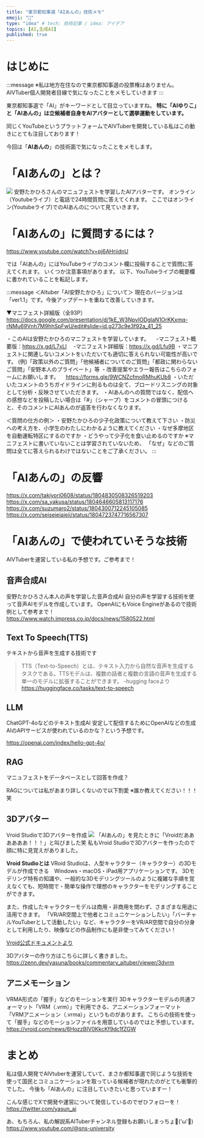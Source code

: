 ```yaml
---
title: "東京都知事選「AIあんの」技術メモ"
emoji: "🍑"
type: "idea" # tech: 技術記事 / idea: アイデア
topics: [AI,生成AI]
published: true
---
```

# はじめに
:::message
※私は地方在住なので東京都知事選の投票権はありません。AIVTuber個人開発者目線で気になったことをメモしていきます
:::

東京都知事選で「AI」がキーワードとして目立っていますね。
**特に「AIゆりこ」と「AIあんの」は立候補者自身をAIアバターとして選挙運動をしています。**

同じくYouTubeというプラットフォームでAIVTuberを開発している私はこの動きにとても注目しております！

今回は「**AIあんの**」の技術面で気になったことをメモします。

# 「AIあんの」とは？
![](https://storage.googleapis.com/zenn-user-upload/5501d6d2f5c8-20240623.png)
安野たかひろさんのマニュフェストを学習したAIアバターです。
オンライン（Youtubeライブ）と電話で24時間質問に答えてくれます。
ここではオンライン(Youtubeライブ)でのAIあんのについて見ていきます。

# 「AIあんの」に質問するには？
https://www.youtube.com/watch?v=pj6AHriidnU

では「AIあんの」にはYouTubeライブのコメント欄に投稿することで質問に答えてくれます。
いくつか注意事項があります。
以下、YouTubeライブの概要欄に書かれていることを転記します。

:::message
＜AItuber「AI安野たかひろ」について＞
現在のバージョンは「ver1.1」です。今後アップデートを重ねて改善していきます。

▼マニフェスト詳細版（全93P）
https://docs.google.com/presentation/d/1kE_W3NpvIODglaN1OrKKxmq-rNMu69Vnh7M9hhSpFwU/edit#slide=id.g273c9e3f92a_41_25

・このAIは安野たかひろのマニフェストを学習しています。
　-マニフェスト概要版：https://x.gd/L7xLl
　-マニフェスト詳細版：https://x.gd/Lfu9B
・マニフェストに関連しないコメントをいただいても適切に答えられない可能性が高いです。
(例)「政策以外のご質問」「他候補者についてのご質問」「都政に関わらないご質問」「安野本人のプライベート」等
・改善提案やエラー報告はこちらのフォームにお願いします。
　https://forms.gle/9WCNZcfmoRMhuKUb8
・いただいたコメントのうちガイドラインに則るものは全て、ブロードリスニングの対象として分析・反映させていただきます。
・AIあんのへの質問ではなく、配信への感想などを投稿したい場合は「#」（シャープ）をコメントの冒頭につけると、そのコメントにAIあんのが返答を行わなくなります。

＜質問の仕方の例＞
・安野たかひろの少子化政策について教えて下さい
・防災への考え方を、小学生のわたしにわかるように教えてください
・なぜ多摩地区を自動運転特区にするのですか
・どうやって少子化を食い止めるのですか
※マニフェストに書いていないことは学習されていないため、
「なぜ」などのご質問は全てに答えられるわけではないことをご了承ください。
:::

# 「AIあんの」の反響
https://x.com/takiyori0608/status/1804830508326519203
https://x.com/sa_yakusa/status/1804646605813117176
https://x.com/suzumaro2/status/1804300712245105085
https://x.com/seiseieiaieii/status/1804723747716567307

# 「AIあんの」で使われていそうな技術
AIVTuberを運営している私の予想です。ご参考まで！

## 音声合成AI
安野たかひろさん本人の声を学習した音声合成AI
自分の声を学習する技術を使って音声AIモデルを作成しています。
OpenAIにもVoice Engineがあるので技術例として参考まで！
https://www.watch.impress.co.jp/docs/news/1580522.html

## Text To Speech(TTS)
テキストから音声を生成する技術です
> TTS（Text-to-Speech）とは、テキスト入力から自然な音声を生成するタスクである。TTSモデルは、複数の話者と複数の言語の音声を生成する単一のモデルに拡張することができます。
-hugging faceより
https://huggingface.co/tasks/text-to-speech

## LLM
ChatGPT-4oなどのテキスト生成AI
安定して配信するためにOpenAIなどの生成AIのAPIサービスが使われているのかな？という予想です。

https://openai.com/index/hello-gpt-4o/


## RAG
マニュフェストをデータベースとして回答を作成？

RAGについては私があまり詳しくないので以下割愛
※誰か教えてください！！！笑

## 3Dアバター
Vroid Studioで3Dアバターを作成
![](https://storage.googleapis.com/zenn-user-upload/0206dfd79eb2-20240623.png)
「AIあんの」を見たときに「Vroidだああああああ！！！」と叫びました笑
私もVroid Studioで3Dアバターを作ったので顔に特に見覚えがありました。

**Vroid Studioとは**
VRoid Studioは、人型キャラクター（キャラクター）の3Dモデルが作成できる　Windows・macOS・iPad用アプリケーションです。
3Dモデリング特有の知識や、一般的な3Dモデリングツールのように複雑な手順を覚えなくても、短時間で・簡単な操作で理想のキャラクターをモデリングすることができます。

また、作成したキャラクターモデルは商用・非商用を問わず、さまざまな用途に活用できます。
「VR/AR空間上で他者とコミュニケーションしたい」「バーチャルYouTuberとして活動したい」など、キャラクターをVR/AR空間で自分の分身として利用したり、映像などの作品制作にも是非使ってみてください！

[Vroid公式ドキュメントより](https://vroid.pixiv.help/hc/ja/articles/4405597663385-VRoid%E3%82%92%E3%81%AF%E3%81%98%E3%82%81%E3%82%88%E3%81%86)

3Dアバターの作り方はこちらに詳しく書きました。
https://zenn.dev/yasuna/books/commentary_aituber/viewer/3dvrm

## アニメモーション
VRMA形式の「握手」などのモーションを実行
3Dキャラクターモデルの共通フォーマット「VRM（.vrm）」で利用できる、アニメーションフォーマット「VRMアニメーション（.vrma）」というものがあります。
こちらの技術を使って「握手」などのモーションファイルを用意しているのではと予想しています。
https://vroid.com/news/6HozzBIV0KkcKf9dc1fZGW

# まとめ
私は個人開発でAIVtuberを運営していて、まさか都知事選で同じような技術を使って国民とコミュニケーションを取っている候補者が現れたのがとても衝撃的でした。
今後も「AIあんの」に注目していきたいと思っていますー！

こんな感じでXで開発や運営について発信しているのでぜひフォローを！
https://twitter.com/yasun_ai

あ、もちろん、私の解説系AITuberチャンネル登録もお願いしまっちょ💪('ω'💪)
https://www.youtube.com/@sns-university

